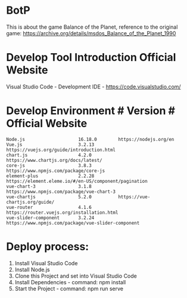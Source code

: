 # BotP

This is about the game Balance of the Planet, reference to the original game: https://archive.org/details/msdos_Balance_of_the_Planet_1990

# Develop Tool Introduction Official Website

Visual Studio Code - Development IDE - https://code.visualstudio.com/

# Develop Environment # Version # Official Website

    Node.js                    16.18.0        https://nodejs.org/en
    Vue.js                     3.2.13         https://vuejs.org/guide/introduction.html
    chart.js                   4.2.0          https://www.chartjs.org/docs/latest/
    core-js                    3.8.3          https://www.npmjs.com/package/core-js
    element-plus               2.2.28         https://element.eleme.io/#/en-US/component/pagination
    vue-chart-3                3.1.8          https://www.npmjs.com/package/vue-chart-3
    vue-chartjs                5.2.0          https://vue-chartjs.org/guide/
    vue-router                 4.1.6          https://router.vuejs.org/installation.html
    vue-slider-component       3.2.24         https://www.npmjs.com/package/vue-slider-component

# Deploy process:

1. Install Visual Studio Code
2. Install Node.js
3. Clone this Project and set into Visual Studio Code
4. Install Dependencies - command: npm install
5. Start the Project - command: npm run serve
